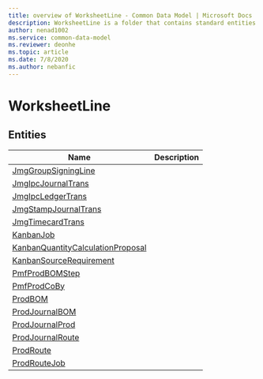 ```yaml
---
title: overview of WorksheetLine - Common Data Model | Microsoft Docs
description: WorksheetLine is a folder that contains standard entities related to the Common Data Model.
author: nenad1002
ms.service: common-data-model
ms.reviewer: deonhe
ms.topic: article
ms.date: 7/8/2020
ms.author: nebanfic
---
```


# WorksheetLine


## Entities

|Name|Description|
|---|---|
|[JmgGroupSigningLine](JmgGroupSigningLine.md)||
|[JmgIpcJournalTrans](JmgIpcJournalTrans.md)||
|[JmgIpcLedgerTrans](JmgIpcLedgerTrans.md)||
|[JmgStampJournalTrans](JmgStampJournalTrans.md)||
|[JmgTimecardTrans](JmgTimecardTrans.md)||
|[KanbanJob](KanbanJob.md)||
|[KanbanQuantityCalculationProposal](KanbanQuantityCalculationProposal.md)||
|[KanbanSourceRequirement](KanbanSourceRequirement.md)||
|[PmfProdBOMStep](PmfProdBOMStep.md)||
|[PmfProdCoBy](PmfProdCoBy.md)||
|[ProdBOM](ProdBOM.md)||
|[ProdJournalBOM](ProdJournalBOM.md)||
|[ProdJournalProd](ProdJournalProd.md)||
|[ProdJournalRoute](ProdJournalRoute.md)||
|[ProdRoute](ProdRoute.md)||
|[ProdRouteJob](ProdRouteJob.md)||
